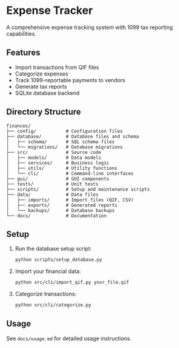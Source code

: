 # Expense Tracker

A comprehensive expense tracking system with 1099 tax reporting capabilities.

## Features

- Import transactions from QIF files
- Categorize expenses
- Track 1099-reportable payments to vendors
- Generate tax reports
- SQLite database backend

## Directory Structure

```
finances/
├── config/           # Configuration files
├── database/         # Database files and schema
│   ├── schema/       # SQL schema files
│   └── migrations/   # Database migrations
├── src/              # Source code
│   ├── models/       # Data models
│   ├── services/     # Business logic
│   ├── utils/        # Utility functions
│   └── cli/          # Command-line interfaces
├── gui/              # GUI components
├── tests/            # Unit tests
├── scripts/          # Setup and maintenance scripts
├── data/             # Data files
│   ├── imports/      # Import files (QIF, CSV)
│   ├── exports/      # Generated reports
│   └── backups/      # Database backups
└── docs/             # Documentation
```

## Setup

1. Run the database setup script:
   ```bash
   python scripts/setup_database.py
   ```

2. Import your financial data:
   ```bash
   python src/cli/import_qif.py your_file.qif
   ```

3. Categorize transactions:
   ```bash
   python src/cli/categorize.py
   ```

## Usage

See `docs/usage.md` for detailed usage instructions.
